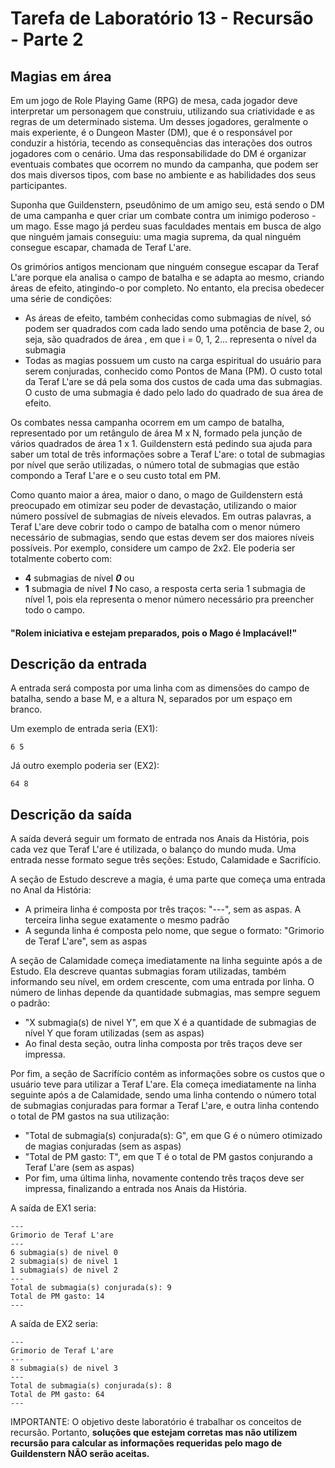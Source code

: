 # Tarefa de Laboratório 13 - Recursão - Parte 2
## Magias em área
Em um jogo de Role Playing Game (RPG) de mesa, cada jogador deve interpretar um personagem que construiu, utilizando sua criatividade e as regras de um determinado sistema. Um desses jogadores, geralmente o mais experiente, é o Dungeon Master (DM), que é o responsável por conduzir a história, tecendo as consequências das interações dos outros jogadores com o cenário. Uma das responsabilidade do DM é organizar eventuais combates que ocorrem no mundo da campanha, que podem ser dos mais diversos tipos, com base no ambiente e as habilidades dos seus participantes.

Suponha que Guildenstern, pseudônimo de um amigo seu, está sendo o DM de uma campanha e quer criar um combate contra um inimigo poderoso - um mago. Esse mago já perdeu suas faculdades mentais em busca de algo que ninguém jamais conseguiu: uma magia suprema, da qual ninguém consegue escapar, chamada de Teraf L'are.

Os grimórios antigos mencionam que ninguém consegue escapar da Teraf L'are porque ela analisa o campo de batalha e se adapta ao mesmo, criando áreas de efeito, atingindo-o por completo. No entanto, ela precisa obedecer uma série de condições:
- As áreas de efeito, também conhecidas como submagias de nível, só podem ser quadrados com cada lado sendo uma potência de base 2, ou seja, são quadrados de área , em que i = 0, 1, 2... representa o nível da submagia
- Todas as magias possuem um custo na carga espiritual do usuário para serem conjuradas, conhecido como Pontos de Mana (PM). O custo total da Teraf L'are se dá pela soma dos custos de cada uma das submagias. O custo de uma submagia é dado pelo lado do quadrado de sua área de efeito.

Os combates nessa campanha ocorrem em um campo de batalha, representado por um retângulo de área M x N, formado pela junção de vários quadrados de área 1 x 1. Guildenstern está pedindo sua ajuda para saber um total de três informações sobre a Teraf L'are: o total de submagias por nível que serão utilizadas, o número total de submagias que estão compondo a Teraf L'are e o seu custo total em PM.

Como quanto maior a área, maior o dano, o mago de Guildenstern está preocupado em otimizar seu poder de devastação, utilizando o maior número possível de submagias de níveis elevados. Em outras palavras, a Teraf L'are deve cobrir todo o campo de batalha com o menor número necessário de submagias, sendo que estas devem ser dos maiores níveis possíveis. Por exemplo, considere um campo de 2x2. Ele poderia ser totalmente coberto com:

- **4** submagias de nível ***0*** ou
- **1** submagia de nível ***1***
No caso, a resposta certa seria 1 submagia de nível 1, pois ela representa o menor número necessário pra preencher todo o campo.

#### "Rolem iniciativa e estejam preparados, pois o Mago é Implacável!"

## Descrição da entrada
A entrada será composta por uma linha com as dimensões do campo de batalha, sendo a base M, e a altura N, separados por um espaço em branco.

Um exemplo de entrada seria (EX1):
```
6 5
```
Já outro exemplo poderia ser (EX2):
```
64 8
```

## Descrição da saída
A saída deverá seguir um formato de entrada nos Anais da História, pois cada vez que Teraf L'are é utilizada, o balanço do mundo muda. Uma entrada nesse formato segue três seções: Estudo, Calamidade e Sacrifício.

A seção de Estudo descreve a magia, é uma parte que começa uma entrada no Anal da História:
- A primeira linha é composta por três traços: "---", sem as aspas. A terceira linha segue exatamente o mesmo padrão
- A segunda linha é composta pelo nome, que segue o formato: "Grimorio de Teraf L'are", sem as aspas

A seção de Calamidade começa imediatamente na linha seguinte após a de Estudo. Ela descreve quantas submagias foram utilizadas, também informando seu nível, em ordem crescente, com uma entrada por linha. O número de linhas depende da quantidade submagias, mas sempre seguem o padrão:
- "X submagia(s) de nivel Y", em que X é a quantidade de submagias de nível Y que foram utilizadas (sem as aspas)
- Ao final desta seção, outra linha composta por três traços deve ser impressa.

Por fim, a seção de Sacrifício contém as informações sobre os custos que o usuário teve para utilizar a Teraf L'are. Ela começa imediatamente na linha seguinte após a de Calamidade, sendo uma linha contendo o número total de submagias conjuradas para formar a Teraf L'are, e outra linha contendo o total de PM gastos na sua utilização:
- "Total de submagia(s) conjurada(s): G", em que G é o número otimizado de magias conjuradas (sem as aspas)
- "Total de PM gasto: T", em que T é o total de PM gastos conjurando a Teraf L'are (sem as aspas)
- Por fim, uma última linha, novamente contendo três traços deve ser impressa, finalizando a entrada nos Anais da História.

A saída de EX1 seria:
```
---
Grimorio de Teraf L'are
---
6 submagia(s) de nivel 0
2 submagia(s) de nivel 1
1 submagia(s) de nivel 2
---
Total de submagia(s) conjurada(s): 9
Total de PM gasto: 14
---
```
A saída de EX2 seria:
```
---
Grimorio de Teraf L'are
---
8 submagia(s) de nivel 3
---
Total de submagia(s) conjurada(s): 8
Total de PM gasto: 64
---
```
IMPORTANTE: O objetivo deste laboratório é trabalhar os conceitos de recursão. Portanto, **soluções que estejam corretas mas não utilizem recursão para calcular as informações requeridas pelo mago de Guildenstern NÃO serão aceitas.**